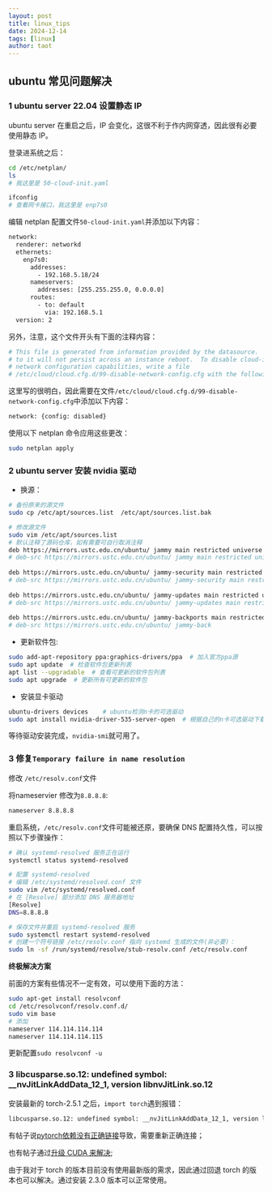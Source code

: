 ```yaml
---
layout: post
title: linux_tips
date: 2024-12-14
tags: [linux]
author: taot
---
```



## ubuntu 常见问题解决


### 1 ubuntu server 22.04 设置静态 IP

ubuntu server 在重启之后，IP 会变化，这很不利于作内网穿透，因此很有必要使用静态 IP。

登录进系统之后：
```bash
cd /etc/netplan/
ls
# 我这里是 50-cloud-init.yaml

ifconfig
# 查看网卡接口，我这里是 enp7s0
``` 

编辑 netplan 配置文件`50-cloud-init.yaml`并添加以下内容：
```bash
network:
  renderer: networkd
  ethernets:
    enp7s0:
      addresses:
        - 192.168.5.18/24
      nameservers:
        addresses: [255.255.255.0, 0.0.0.0]
      routes:
        - to: default
          via: 192.168.5.1
  version: 2
```

另外，注意，这个文件开头有下面的注释内容：
```bash
# This file is generated from information provided by the datasource.  Changes
# to it will not persist across an instance reboot.  To disable cloud-init's
# network configuration capabilities, write a file
# /etc/cloud/cloud.cfg.d/99-disable-network-config.cfg with the following:
```
这里写的很明白，因此需要在文件`/etc/cloud/cloud.cfg.d/99-disable-network-config.cfg`中添加以下内容：
```bash
network: {config: disabled}
```

使用以下 netplan 命令应用这些更改：
```bash
sudo netplan apply
```



### 2 ubuntu server 安装 nvidia 驱动

* 换源：
```bash
# 备份原来的源文件
sudo cp /etc/apt/sources.list  /etc/apt/sources.list.bak

# 修改源文件
sudo vim /etc/apt/sources.list
# 默认注释了源码仓库，如有需要可自行取消注释
deb https://mirrors.ustc.edu.cn/ubuntu/ jammy main restricted universe multiverse
# deb-src https://mirrors.ustc.edu.cn/ubuntu/ jammy main restricted universe multiverse
 
deb https://mirrors.ustc.edu.cn/ubuntu/ jammy-security main restricted universe multiverse
# deb-src https://mirrors.ustc.edu.cn/ubuntu/ jammy-security main restricted universe multiverse
 
deb https://mirrors.ustc.edu.cn/ubuntu/ jammy-updates main restricted universe multiverse
# deb-src https://mirrors.ustc.edu.cn/ubuntu/ jammy-updates main restricted universe multiverse
 
deb https://mirrors.ustc.edu.cn/ubuntu/ jammy-backports main restricted universe multiverse
# deb-src https://mirrors.ustc.edu.cn/ubuntu/ jammy-back
```


* 更新软件包:

```bash
sudo add-apt-repository ppa:graphics-drivers/ppa  # 加入官方ppa源
sudo apt update  # 检查软件包更新列表
apt list --upgradable  # 查看可更新的软件包列表
sudo apt upgrade  # 更新所有可更新的软件包
```

* 安装显卡驱动

```bash
ubuntu-drivers devices    # ubuntu检测n卡的可选驱动
sudo apt install nvidia-driver-535-server-open  # 根据自己的n卡可选驱动下载显卡驱动
```

等待驱动安装完成，`nvidia-smi`就可用了。




### 3 修复`Temporary failure in name resolution`

修改 `/etc/resolv.conf`文件

将nameservier 修改为`8.8.8.8`:
```bash
nameserver 8.8.8.8
```

重启系统，`/etc/resolv.conf`文件可能被还原，要确保 DNS 配置持久性，可以按照以下步骤操作：
```bash
# 确认 systemd-resolved 服务正在运行
systemctl status systemd-resolved

# 配置 systemd-resolved
# 编辑 /etc/systemd/resolved.conf 文件
sudo vim /etc/systemd/resolved.conf
# 在 [Resolve] 部分添加 DNS 服务器地址
[Resolve]
DNS=8.8.8.8

# 保存文件并重启 systemd-resolved 服务
sudo systemctl restart systemd-resolved
# 创建一个符号链接 /etc/resolv.conf 指向 systemd 生成的文件(非必要)：
sudo ln -sf /run/systemd/resolve/stub-resolv.conf /etc/resolv.conf
```

**终极解决方案**

前面的方案有些情况不一定有效，可以使用下面的方法：
```bash
sudo apt-get install resolvconf
cd /etc/resolvconf/resolv.conf.d/
sudo vim base
# 添加
nameserver 114.114.114.114
nameserver 114.114.114.115
```

更新配置`sudo resolvconf -u`


### 3 libcusparse.so.12: undefined symbol: __nvJitLinkAddData_12_1, version libnvJitLink.so.12

安装最新的 torch-2.5.1 之后，`import torch`遇到报错：
```bash
libcusparse.so.12: undefined symbol: __nvJitLinkAddData_12_1, version libnvJitLink.so.12
```
有帖子说[pytorch依赖没有正确链接](https://blog.csdn.net/qq_42730750/article/details/139582293)导致，需要重新正确连接；

也有帖子通过[升级 CUDA 来解决](https://blog.csdn.net/yourlei/article/details/135224435);

由于我对于 torch 的版本目前没有使用最新版的需求，因此通过回退 torch 的版本也可以解决。通过安装 2.3.0 版本可以正常使用。


